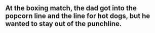 ## At the boxing match, the dad got into the popcorn line and the line for hot dogs, but he wanted to stay out of the punchline.
